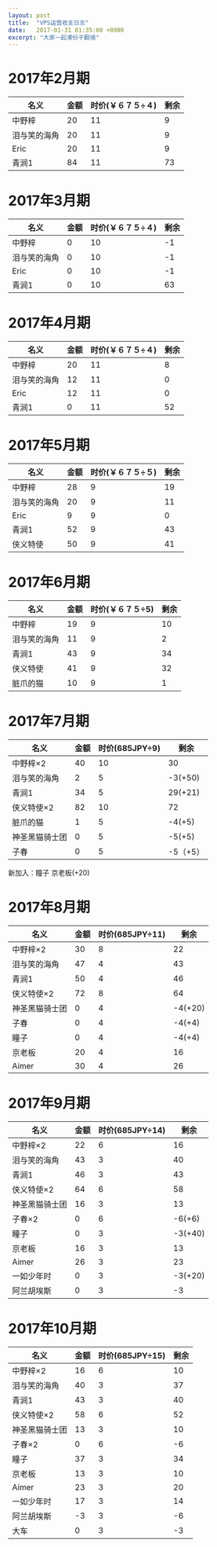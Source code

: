 ```yaml
---
layout: post
title:  "VPS运营收支日志"
date:   2017-01-31 01:35:00 +0900
excerpt: "大家一起凑份子翻墙"
---
```


# 2017年2月期

|名义|金额|时价(￥６７５÷４)|剩余|
|---|----|--------------|----|
|中野梓|20|11|9|
|泪与笑的海角|20|11|9|
|Eric|20|11|9|
|青涧1|84|11|73|

# 2017年3月期

|名义|金额|时价(￥６７５÷４)|剩余|
|---|----|--------------|----|
|中野梓|0|10|-1|
|泪与笑的海角|0|10|-1|
|Eric|0|10|-1|
|青涧1|0|10|63|

# 2017年4月期

|名义|金额|时价(￥６７５÷４)|剩余|
|---|----|--------------|----|
|中野梓|20|11|8|
|泪与笑的海角|12|11|0|
|Eric|12|11|0|
|青涧1|0|11|52|

# 2017年5月期

|名义|金额|时价(￥６７５÷５)|剩余|
|---|----|--------------|----|
|中野梓|28|9|19|
|泪与笑的海角|20|9|11|
|Eric|9|9|0|
|青涧1|52|9|43|
|侠义特使|50|9|41|

# 2017年6月期

|名义|金额|时价(￥６７５÷5)|剩余|
|---|----|--------------|---|
|中野梓|19|9|10|
|泪与笑的海角|11|9|2|
|青涧1|43|9|34|
|侠义特使|41|9|32|
|脏爪的猫|10|9|1|

# 2017年7月期

|名义|金额|时价(685JPY÷9)|剩余|
|---|----|-------------|---|
|中野梓×2|40|10|30|
|泪与笑的海角|2|5|-3(+50)|
|青涧1|34|5|29(+21)|
|侠义特使×2|82|10|72|
|脏爪的猫|1|5|-4(+5)|
|神圣黑猫骑士团|0|5|-5(+5)|
|子春|0|5|-5（+5）|

新加入：瞳子 京老板(+20)

# 2017年8月期

|名义|金额|时价(685JPY÷11)|剩余|
|---|----|--------------|---|
|中野梓×2|30|8|22|
|泪与笑的海角|47|4|43|
|青涧1|50|4|46|
|侠义特使×2|72|8|64|
|神圣黑猫骑士团|0|4|-4(+20)|
|子春|0|4|-4(+4)|
|瞳子|0|4|-4(+4)|
|京老板|20|4|16|
|Aimer|30|4|26|

# 2017年9月期

|名义|金额|时价(685JPY÷14)|剩余|
|---|----|--------------|---|
|中野梓×2|22|6|16|
|泪与笑的海角|43|3|40|
|青涧1|46|3|43|
|侠义特使×2|64|6|58|
|神圣黑猫骑士团|16|3|13|
|子春×2|0|6|-6(+6)|
|瞳子|0|3|-3(+40)|
|京老板|16|3|13|
|Aimer|26|3|23|
|一如少年时|0|3|-3(+20)|
|阿兰胡埃斯|0|3|-3|

# 2017年10月期

|名义|金额|时价(685JPY÷15)|剩余|
|---|----|--------------|---|
|中野梓×2|16|6|10|
|泪与笑的海角|40|3|37|
|青涧1|43|3|40|
|侠义特使×2|58|6|52|
|神圣黑猫骑士团|13|3|10|
|子春×2|0|6|-6|
|瞳子|37|3|34|
|京老板|13|3|10|
|Aimer|23|3|20|
|一如少年时|17|3|14|
|阿兰胡埃斯|-3|3|-6|
|大车|0|3|-3|
